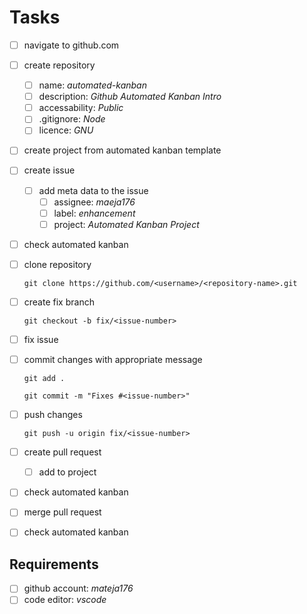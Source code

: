 # Tasks

- [ ] navigate to github.com
- [ ] create repository
  - [ ] name: _automated-kanban_
  - [ ] description: _Github Automated Kanban Intro_
  - [ ] accessability: _Public_
  - [ ] .gitignore: _Node_
  - [ ] licence: _GNU_
- [ ] create project from automated kanban template
- [ ] create issue
  - [ ] add meta data to the issue
    - [ ] assignee: _maeja176_
    - [ ] label: _enhancement_
    - [ ] project: _Automated Kanban Project_
- [ ] check automated kanban
- [ ] clone repository

  `git clone https://github.com/<username>/<repository-name>.git`

- [ ] create fix branch

  `git checkout -b fix/<issue-number>`

- [ ] fix issue
- [ ] commit changes with appropriate message

  `git add .`

  `git commit -m "Fixes #<issue-number>"`

- [ ] push changes

  `git push -u origin fix/<issue-number>`

- [ ] create pull request
  - [ ] add to project
- [ ] check automated kanban
- [ ] merge pull request
- [ ] check automated kanban

## Requirements

- [ ] github account: _mateja176_
- [ ] code editor: _vscode_
